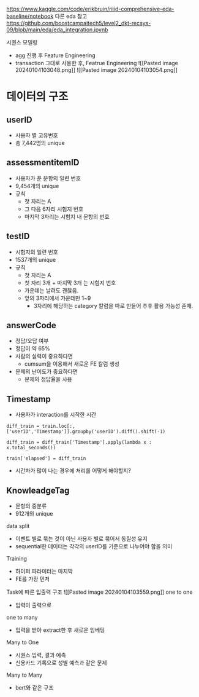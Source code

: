 https://www.kaggle.com/code/erikbruin/riiid-comprehensive-eda-baseline/notebook
다른 eda 참고
https://github.com/boostcampaitech5/level2_dkt-recsys-09/blob/main/eda/eda_integration.ipynb

시퀀스 모델링
- agg 진행 후 Feature Engineering
- transaction 그대로 사용한 후, Featrue Engineering
![[Pasted image 20240104103048.png]]
![[Pasted image 20240104103054.png]]

# 데이터의 구조
## userID
- 사용자 별 고유번호
- 총 7,442명의 unique
## assessmentitemID
- 사용자가 푼 문항의 일련 번호
- 9,454개의 unique
- 규칙
    - 첫 자리는 A
    - 그 다음 6자리 시험지 번호
    - 마지막 3자리는 시험지 내 문항의 번호
	    
## testID
- 시험지의 일련 번호
- 1537개의 unique
- 규칙
    - 첫 자리는 A
    - 첫 자리 3개 + 마지막 3개 는 시험지 번호
    - 가운데는 날려도 괜찮음.
    - 앞의 3자리에서 가운데만 1~9
	    - 3자리에 해당하는 category 칼럼을 따로 만들어 추후 활용 가능성 존재.
## answerCode
- 정답/오답 여부
- 정답이 약 65%
- 사람의 실력이 중요하다면
	- cumsum을 이용해서 새로운 FE 칼럼 생성
- 문제의 난이도가 중요하다면
	- 문제의 정답율을 사용

## Timestamp
- 사용자가 interaction를 시작한 시간
```
diff_train = train.loc[:, ['userID','Timestamp']].groupby('userID').diff().shift(-1)

diff_train = diff_train['Timestamp'].apply(lambda x : x.total_seconds())

train['elapsed'] = diff_train
```
- 시간차가 많이 나는 경우에 처리를 어떻게 해야할지?

## KnowleadgeTag
- 문항의 중분류
- 912개의 unique


data split
- 이벤트 별로 묶는 것이 아닌 사용자 별로 묶어서 동질성 유지
- sequential한 데이터는 각각의 userID를 기준으로 나누어야 함을 의미

Training
- 하이퍼 파라미터는 마지막
- FE를 가장 먼저


Task에 따른 입출력 구조
![[Pasted image 20240104103559.png]]
one to one
- 입력이 출력으로

one to many
- 입력을 받아 extract한 후 새로운 임베딩

Many to One
- 시퀀스 입력, 결과 예측
- 신용카드 기록으로 성별 예측과 같은 문제

Many to Many
- bert와 같은 구조
